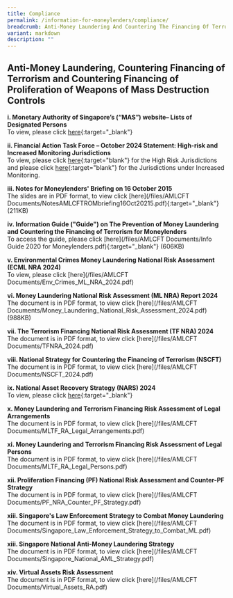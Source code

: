 ```yaml
---
title: Compliance
permalink: /information-for-moneylenders/compliance/
breadcrumb: Anti-Money Laundering And Countering The Financing Of Terrorism
variant: markdown
description: ""
---
```

Anti-Money Laundering, Countering Financing of Terrorism and Countering Financing of Proliferation of Weapons of Mass Destruction Controls
---
**i. Monetary Authority of Singapore’s (“MAS”) website– Lists of Designated Persons**<br>
    To view, please click [here](http://www.mas.gov.sg/Regulations-and-Financial-Stability/Anti-Money-Laundering-Countering-The-Financing-Of-Terrorism-And-Targeted-Financial-Sanctions/Targeted-Financial-Sanctions/Lists-of-Designated-Individuals-and-Entities.aspx){:target="_blank"}

**ii. Financial Action Task Force – October 2024 Statement: High-risk and Increased Monitoring Jurisdictions**<br>
    To view, please click [here](https://www.fatf-gafi.org/en/publications/High-risk-and-other-monitored-jurisdictions/Call-for-action-october-2024.html){:target="blank"} for the High Risk Jurisdictions and please click [here](https://www.fatf-gafi.org/en/publications/High-risk-and-other-monitored-jurisdictions/increased-monitoring-october-2024.html){:target="blank"} for the Jurisdictions under Increased Monitoring.    

**iii. Notes for Moneylenders' Briefing on 16 October 2015**<br>
     The slides are in PDF format, to view click [here](/files/AMLCFT Documents/NotesAMLCFTROMbriefing16Oct20215.pdf){:target="_blank"} (211KB)

**iv. Information Guide ("Guide") on The Prevention of Money Laundering and Countering the Financing of Terrorism for Moneylenders**<br>
    To access the guide, please click [here](/files/AMLCFT Documents/Info Guide 2020 for Moneylenders.pdf){:target="_blank"} (606KB)

**v. Environmental Crimes Money Laundering National Risk Assessment (ECML NRA 2024)**<br>
   To view, please click [here](/files/AMLCFT Documents/Env_Crimes_ML_NRA_2024.pdf)

**vi. Money Laundering National Risk Assessment (ML NRA) Report 2024**<br>
The document is in PDF format, to view click [here](/files/AMLCFT Documents/Money_Laundering_National_Risk_Assessment_2024.pdf) (988KB)

**vii. The Terrorism Financing National Risk Assessment (TF NRA) 2024**<br>
The document is in PDF format, to view click [here](/files/AMLCFT Documents/TFNRA_2024.pdf)

**viii. National Strategy for Countering the Financing of Terrorism (NSCFT)**<br>
The document is in PDF format, to view click [here](/files/AMLCFT Documents/NSCFT_2024.pdf)

**ix. National Asset Recovery Strategy (NARS) 2024**<br>
To view, please click [here](https://www.mas.gov.sg/publications/monographs-or-information-paper/2024/national-asset-recovery-strategy){:target="_blank"}

**x. Money Laundering and Terrorism Financing Risk Assessment of Legal Arrangements**<br>
The document is in PDF format, to view click [here](/files/AMLCFT Documents/MLTF_RA_Legal_Arrangements.pdf)

**xi. Money Laundering and Terrorism Financing Risk Assessment of Legal Persons**<br>
The document is in PDF format, to view click [here](/files/AMLCFT Documents/MLTF_RA_Legal_Persons.pdf)

**xii. Proliferation Financing (PF) National Risk Assessment and Counter-PF Strategy**<br>
The document is in PDF format, to view click [here](/files/AMLCFT Documents/PF_NRA_Counter_PF_Strategy.pdf)

**xiii. Singapore's Law Enforcement Strategy to Combat Money Laundering**<br>
The document is in PDF format, to view click [here](/files/AMLCFT Documents/Singapore_Law_Enforcement_Strategy_to_Combat_ML.pdf)

**xiii. Singapore National Anti-Money Laundering Strategy**<br>
The document is in PDF format, to view click [here](/files/AMLCFT Documents/Singapore_National_AML_Strategy.pdf)

**xiv. Virtual Assets Risk Assessment**<br>
The document is in PDF format, to view click [here](/files/AMLCFT Documents/Virtual_Assets_RA.pdf)